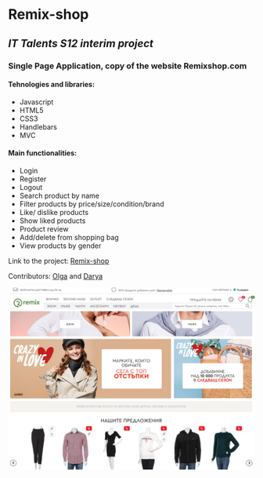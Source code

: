 # Remix-shop

## *IT Talents S12 interim project*

### Single Page Application, copy of the website Remixshop.com

#### Tehnologies and libraries:
- Javascript
- HTML5
- CSS3
- Handlebars
- MVC

#### Main functionalities:
- Login
- Register
- Logout
- Search product by name
- Filter products by price/size/condition/brand 
- Like/ dislike products
- Show liked products
- Product review
- Add/delete from shopping bag
- View products by gender


Link to the project: [Remix-shop](https://darya-slugina.github.io/remix-shop/)

Contributors: [Olga](https://github.com/OlgaKaikchiyan) and [Darya](https://github.com/Darya-Slugina)

![Alt text](/screenshot/1.png?raw=true "Remix-shop")
